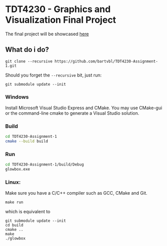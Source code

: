 # TDT4230 - Graphics and Visualization Final Project

The final project will be showcased [here](https://www.idi.ntnu.no/grupper/vis/teaching/)

## What do i do?

	git clone --recursive https://github.com/bartvbl/TDT4230-Assignment-1.git

Should you forget the `--recursive` bit, just run:

	git submodule update --init


### Windows

Install Microsoft Visual Studio Express and CMake.
You may use CMake-gui or the command-line cmake to generate a Visual Studio solution.


### Build
```bash
cd TDT4230-Assignment-1
cmake --build build
```

### Run

```bash
cd TDT4230-Assignment-1/build/Debug
glowbox.exe

```


### Linux:

Make sure you have a C/C++ compiler such as  GCC, CMake and Git.

	make run

which is equivalent to

	git submodule update --init
	cd build
	cmake ..
	make
	./glowbox
